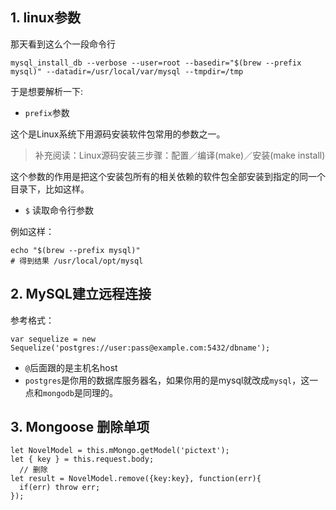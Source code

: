 ## 1. linux参数
那天看到这么个一段命令行

```
mysql_install_db --verbose --user=root --basedir="$(brew --prefix mysql)" --datadir=/usr/local/var/mysql --tmpdir=/tmp
```

于是想要解析一下:
* `prefix`参数

这个是Linux系统下用源码安装软件包常用的参数之一。
> 补充阅读：Linux源码安装三步骤：配置／编译(make)／安装(make install)

这个参数的作用是把这个安装包所有的相关依赖的软件包全部安装到指定的同一个目录下，比如这样。

* `$` 读取命令行参数

例如这样：
```
echo "$(brew --prefix mysql)"
# 得到结果 /usr/local/opt/mysql
```

## 2. MySQL建立远程连接
参考格式：
```
var sequelize = new Sequelize('postgres://user:pass@example.com:5432/dbname');
```

* `@`后面跟的是主机名host
* `postgres`是你用的数据库服务器名，如果你用的是mysql就改成`mysql`，这一点和`mongodb`是同理的。


## 3. Mongoose 删除单项
```
let NovelModel = this.mMongo.getModel('pictext');
let { key } = this.request.body;
  // 删除
let result = NovelModel.remove({key:key}, function(err){
  if(err) throw err;
});
```